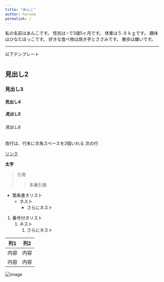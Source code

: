 ```yaml
---
title: "あんこ"
author: haruna
permalink: /
---
```


私の名前はあんこです。
性別は♂で3歳5ヶ月です。
体重は５.８ｋｇです。
趣味はひなたぼっこです。
好きな食べ物は焼き芋とささみです。
散歩は嫌いです。




---

以下テンプレート

#
## 見出し2
### 見出し3
#### 見出し4
##### 見出し5
###### 見出し6

改行は、行末に半角スペースを2個いれる
次の行

[リンク](https://www.google.co.jp/)

**太字**

> 引用
>> 多重引用


- 箇条書きリスト
  - ネスト
    - さらにネスト


1. 番号付きリスト
   1. ネスト
      1. さらにネスト


| 列1  | 列2  |
|-----|-----|
| 内容  | 内容  |
| 内容  | 内容  |

![image](../assets/images/20FEA82F-3076-4C08-8977-1CD087B93E91_1_201_a.heic)
